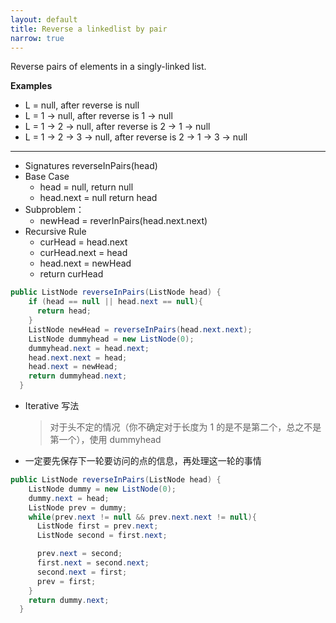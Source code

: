 ```yaml
---
layout: default
title: Reverse a linkedlist by pair
narrow: true
---
```


Reverse pairs of elements in a singly-linked list.

**Examples**

- L = null, after reverse is null
- L = 1 -> null, after reverse is 1 -> null
- L = 1 -> 2 -> null, after reverse is 2 -> 1 -> null
- L = 1 -> 2 -> 3 -> null, after reverse is 2 -> 1 -> 3 -> null

---

- Signatures
  reverseInPairs(head)
- Base Case
  - head = null, return null
  - head.next = null return head
- Subproblem：
  - newHead = reverInPairs(head.next.next)
- Recursive Rule
  - curHead = head.next
  - curHead.next = head
  - head.next = newHead
  - return curHead

```java
public ListNode reverseInPairs(ListNode head) {
    if (head == null || head.next == null){
      return head;
    }
    ListNode newHead = reverseInPairs(head.next.next);
    ListNode dummyhead = new ListNode(0);
    dummyhead.next = head.next;
    head.next.next = head;
    head.next = newHead;
    return dummyhead.next;
  }
```

- Iterative 写法

  > 对于头不定的情况（你不确定对于长度为 1 的是不是第二个，总之不是第一个），使用 dummyhead

- 一定要先保存下一轮要访问的点的信息，再处理这一轮的事情

```java
public ListNode reverseInPairs(ListNode head) {
    ListNode dummy = new ListNode(0);
    dummy.next = head;
    ListNode prev = dummy;
    while(prev.next != null && prev.next.next != null){
      ListNode first = prev.next;
      ListNode second = first.next;

      prev.next = second;
      first.next = second.next;
      second.next = first;
      prev = first;
    }
    return dummy.next;
  }
```
